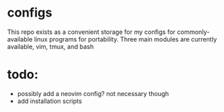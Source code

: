 # configs
This repo exists as a convenient storage for my configs for commonly-available linux programs for portability.
Three main modules are currently available, vim, tmux, and bash

# todo:
- possibly add a neovim config? not necessary though
- add installation scripts
